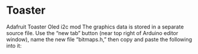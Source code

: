 # Toaster
Adafruit Toaster Oled i2c mod
The graphics data is stored in a separate source file. Use the “new tab” button (near top right of Arduino editor window), name the new file “bitmaps.h,” then copy and paste the following into it:

